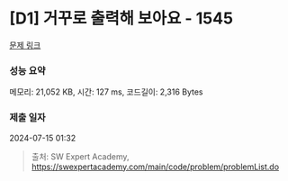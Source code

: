 # [D1] 거꾸로 출력해 보아요 - 1545 

[문제 링크](https://swexpertacademy.com/main/code/problem/problemDetail.do?contestProbId=AV2gbY0qAAQBBAS0) 

### 성능 요약

메모리: 21,052 KB, 시간: 127 ms, 코드길이: 2,316 Bytes

### 제출 일자

2024-07-15 01:32



> 출처: SW Expert Academy, https://swexpertacademy.com/main/code/problem/problemList.do